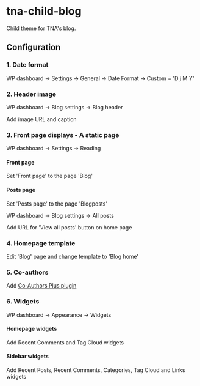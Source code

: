 # tna-child-blog

Child theme for TNA's blog.

## Configuration

### 1. Date format

WP dashboard -> Settings -> General -> Date Format -> Custom = 'D j M Y'

### 2. Header image

WP dashboard -> Blog settings -> Blog header

Add image URL and caption

### 3. Front page displays - A static page

WP dashboard -> Settings -> Reading

#### Front page

Set 'Front page' to the page 'Blog'

#### Posts page

Set 'Posts page' to the page 'Blogposts'

WP dashboard -> Blog settings -> All posts

Add URL for 'View all posts' button on home page

### 4. Homepage template

Edit 'Blog' page and change template to 'Blog home'

### 5. Co-authors

Add [Co-Authors Plus plugin](https://en-gb.wordpress.org/plugins/co-authors-plus/)

### 6. Widgets

WP dashboard -> Appearance -> Widgets

#### Homepage widgets

Add Recent Comments and Tag Cloud widgets

#### Sidebar widgets

Add Recent Posts, Recent Comments, Categories, Tag Cloud and Links widgets

